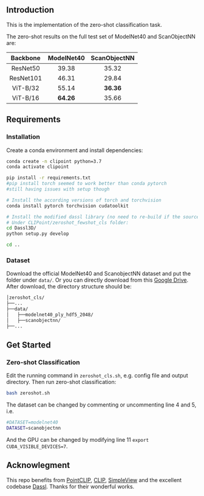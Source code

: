 ## Introduction

This is the implementation of the zero-shot classification task. 

The zero-shot results on the full test set of ModelNet40 and ScanObjectNN are:


| Backbone | ModelNet40 | ScanObjectNN |
| :---: | :---: | :---: |
| ResNet50 | 39.38 | 35.32 |
| ResNet101 | 46.31 | 29.84 |
| ViT-B/32 | 55.14 | **36.36** |
| ViT-B/16 | **64.26** | 35.66 |


## Requirements

### Installation
Create a conda environment and install dependencies:
```bash
conda create -n clipoint python=3.7
conda activate clipoint

pip install -r requirements.txt
#pip install torch seemed to work better than conda pytorch
#still having issues with setup though

# Install the according versions of torch and torchvision
conda install pytorch torchvision cudatoolkit

# Install the modified dassl library (no need to re-build if the source code is changed)
# Under CLIPoint/zeroshot_fewshot_cls folder:
cd Dassl3D/
python setup.py develop

cd ..
```

### Dataset
Download the official ModelNet40 and ScanobjectNN dataset and put the folder under `data/`. Or you can directly download from this [Google Drive](https://drive.google.com/drive/folders/145flu-CtXPlhJ2nrSUUe7tmUj1DTts7t?usp=sharing). 
After download, the directory structure should be:
```bash
│zeroshot_cls/
├──...
├──data/
│   ├──modelnet40_ply_hdf5_2048/
│   ├──scanobjectnn/
├──...
```

## Get Started

### Zero-shot Classification
Edit the running command in `zeroshot_cls.sh`, e.g. config file and output directory. Then run zero-shot classification:
```bash
bash zeroshot.sh
```
The dataset can be changed by commenting or uncommenting line 4 and 5, i.e.
```bash
#DATASET=modelnet40
DATASET=scanobjectnn
```
And the GPU can be changed by modifying line 11 `export CUDA_VISIBLE_DEVICES=7`.

## Acknowlegment
This repo benefits from [PointCLIP](https://github.com/ZrrSkywalker/PointCLIP), [CLIP](https://github.com/openai/CLIP), [SimpleView](https://github.com/princeton-vl/SimpleView) and the excellent codebase [Dassl](https://github.com/KaiyangZhou/Dassl.pytorch). Thanks for their wonderful works.
